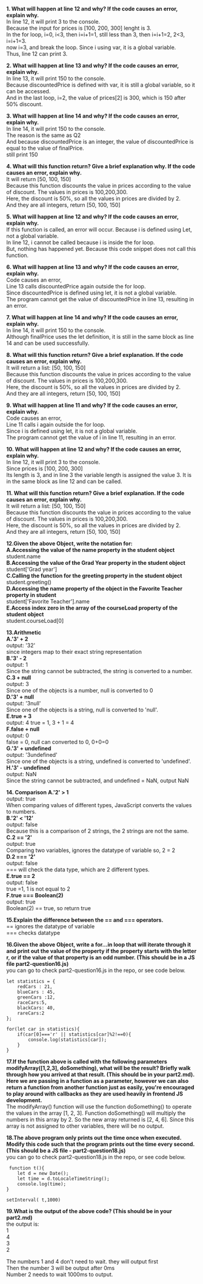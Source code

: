 **1. What will happen at line 12 and why? If the code causes an error, explain why.**  
In line 12, it will print 3 to the console.  
Because the input for prices is [100, 200, 300]  lenght is 3.  
In the for loop, i=0, i<3, then i=i+1=1, still less than 3, then i=i+1=2, 2<3, i=i+1=3.  
now i=3, and break the loop. Since i using var, it is a global variable.  
Thus, line 12 can print 3.  

**2. What will happen at line 13 and why? If the code causes an error, explain why.**  
In line 13, it will print 150 to the console.  
Because discountedPrice is defined with var, it is still a global variable, so it can be accessed.   
And in the last loop, i=2, the value of prices[2] is 300, which is 150 after 50% discount.  

**3. What will happen at line 14 and why? If the code causes an error, explain why.**  
In line 14, it will print 150 to the console.  
The reason is the same as Q2   
And because discountedPrice is an integer, the value of discountedPrice is equal to the value of finalPrice.  
still print 150  

**4. What will this function return? Give a brief explanation why. If the code causes an error, explain why.**  
It will return  [50, 100, 150]  
Because this function discounts the value in prices according to the value of discount. 
The values in prices is 100,200,300.  
Here, the discount is 50%, so all the values in prices are divided by 2.   
And they are all integers, return [50, 100, 150]  

**5. What will happen at line 12 and why?  If the code causes an error, explain why.**  
If this function is called, an error will occur. Because i is defined using Let, not a global variable.  
In line 12, i cannot be called because i is inside the for loop.  
But, nothing has happened yet. Because this code snippet does not call this function.  


**6. What will happen at line 13 and why? If the code causes an error, explain why.**    
Code causes an error,  
Line 13 calls discountedPrice again outside the for loop.   
Since discountedPrice is defined using let, it is not a global variable.   
The program cannot get the value of discountedPrice in line 13, resulting in an error.  


**7. What will happen at line 14 and why? If the code causes an error, explain why.**  
In line 14, it will print 150 to the console.  
Although finalPrice uses the let definition, it is still in the same block as line 14 and can be used successfully.  

**8. What will this function return? Give a brief explanation. If the code causes an error, explain why.**  
It will return a list: [50, 100, 150]  
Because this function discounts the value in prices according to the value of discount. 
The values in prices is 100,200,300.  
Here, the discount is 50%, so all the values in prices are divided by 2.  
And they are all integers, return [50, 100, 150]  

**9. What will happen at line 11 and why? If the code causes an error, explain why.**  
Code causes an error,  
Line 11 calls i again outside the for loop.   
Since i is defined using let, it is not a global variable.   
The program cannot get the value of i in line 11, resulting in an error.  

**10. What will happen at line 12 and why? If the code causes an error, explain why.**   
In line 12, it will print 3 to the console.  
Since prices is [100, 200, 300]  
Its length is 3, and in line 3 the variable length is assigned the value 3.
It is in the same block as line 12 and can be called.  

**11. What will this function return? Give a brief explanation. If the code causes an error, explain why.**  
It will return a list: [50, 100, 150]  
Because this function discounts the value in prices according to the value of discount. 
The values in prices is 100,200,300.  
Here, the discount is 50%, so all the values in prices are divided by 2.  
And they are all integers, return [50, 100, 150]  

**12.Given the above Object, write the notation for:**  
**A.Accessing the value of the name property in the student object**  
student.name   
**B.Accessing the value of the Grad Year property in the student object**  
student['Grad year']  
**C.Calling the function for the greeting property in the student object**  
student.greeting()  
**D.Accessing the name property of the object in the Favorite Teacher property in student**  
student['Favorite Teacher'].name  
**E.Access index zero in the array of the courseLoad property of the student object**  
student.courseLoad[0]  

**13.Arithmetic**   
**A.'3' + 2**  
output: '32'  
since integers map to their exact string representation  
**B.'3' - 2**  
output: 1  
Since the string cannot be subtracted, the string is converted to a number.  
**C.3 + null**  
output: 3  
Since one of the objects is a number, null is converted to 0  
**D.'3' + null**  
output: '3null'   
Since one of the objects is a string, null is converted to 'null'.  
**E.true + 3**    
output: 4
true = 1,   3 + 1 = 4  
**F.false + null**  
output: 0  
false = 0, null can converted to 0, 0+0=0  
**G.'3' + undefined**  
output: '3undefined'   
Since one of the objects is a string, undefined is converted to 'undefined'.  
**H.'3' - undefined**  
output: NaN  
Since the string cannot be subtracted, and undefined = NaN, output NaN   

**14. Comparison**
**A.'2' > 1**  
output: true  
When comparing values of different types, JavaScript converts the values to numbers.  
**B.'2' < '12'**  
output: false  
Because this is a comparison of 2 strings, the 2 strings are not the same.  
**C.2 == '2'**  
output: true  
Comparing two variables, ignores the datatype of variable
so, 2 = 2  
**D.2 === '2'**  
output: false  
=== will check the data type, which are 2 different types.  
**E.true == 2**  
output: false  
true =1, 1 is not equal to 2  
**F.true === Boolean(2)**  
output: true  
Boolean(2) == true, so return true  
  
**15.Explain the difference between the == and === operators.**  
== ignores the datatype of variable  
=== checks datatype 

**16.Given the above Object, write a for...in loop that will iterate through it and print out the value of the property if the property starts with the letter r, or if the value of that property is an odd number.  (This should be in a JS file part2-question16.js)**  
you can go to check part2-question16.js in the repo, or see code below.
```
let statistics = {
    redCars : 21,
    blueCars : 45,
    greenCars :12,
    raceCars:5,
    blackCars: 40,
    rareCars:2
};

for(let car in statistics){
    if(car[0]==='r' || statistics[car]%2!==0){
        console.log(statistics[car]);
    }
}
```

**17.If the function above is called with the following parameters modifyArray([1,2,3], doSomething), what will be the result? Briefly walk through how you arrived at that result. (This should be in your part2.md). Here we are passing in a function as a parameter, however we can also return a function from another function just as easily, you're encouraged to play around with callbacks as they are used heavily in frontend JS development.**  
The modifyArray() function will use the function doSomething() to operate the values in the array [1, 2, 3]. Function doSomething() will multiply the numbers in this array by 2. So the new array returned is [2, 4, 6]. Since this array is not assigned to other variables, there will be no output.   

**18.The above program only prints out the time once when executed. Modify this code such that the program prints out the time every second.  (This should be a JS file - part2-question18.js)**  
you can go to check part2-question18.js in the repo, or see code below.
```
 function t(){
    let d = new Date();
    let time = d.toLocaleTimeString();
    console.log(time);
}

setInterval( t,1000)

```  
**19.What is the output of the above code? (This should be in your part2.md)**  
the output is:  
1  
4  
3  
2  
  
The numbers 1 and 4 don't need to wait. they will output first  
Then the number 3 will be output after 0ms  
Number 2 needs to wait 1000ms to output.  
